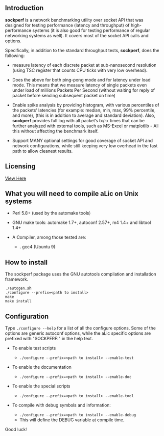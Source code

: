 ## Introduction

**sockperf** is a network benchmarking utility over socket API that was designed for testing performance (latency and throughput) of high-performance systems (it is also good for testing performance of regular networking systems as well). It covers most of the socket API calls and options.

Specifically, in addition to the standard throughput tests, **sockperf**, does the following:

  * measure latency of each discrete packet at sub-nanosecond resolution (using TSC register that counts CPU ticks with very low overhead).
  
  * Does the above for both ping-pong mode and for latency under load mode. This means that we measure latency of single packets even under load of millions Packets Per Second (without waiting for reply of packet before sending subsequent packet on time)
  
  * Enable spike analysis by providing histogram, with various percentiles of the packets’ latencies (for example: median, min, max, 99% percentile, and more), (this is in addition to average and standard deviation). Also, **sockperf** provides full log with all packet’s tx/rx times that can be further analyzed with external tools, such as MS-Excel or matplotlib - All this without affecting the benchmark itself.
  
  * Support MANY optional settings for good coverage of socket API and network configurations, while still keeping very low overhead in the fast path to allow cleanest results.


## Licensing

   [View Here](https://github.com/Mellanox/sockperf/blob/sockperf_v2/copying)
  
## What you will need to compile aLic on Unix systems

   * Perl 5.8+ (used by the automake tools)

   * GNU make tools: automake 1.7+, autoconf 2.57+, m4 1.4+ and libtool 1.4+

   * A Compiler, among those tested are:
    
     * . gcc4 (Ubuntu 9)

## How to install

  The sockperf package uses the GNU autotools compilation and installation
  framework.
```  
./autogen.sh
./configure --prefix=<path to install>
make
make install
 ```
## Configuration

   Type `./configure --help` for a list of all the configure
   options. Some of the options are generic autoconf options, while the aLic
   specific options are prefixed with "SOCKPERF:" in the help text.
   
 * To enable test scripts
   * `./configure --prefix=<path to install> --enable-test`

 * To enable the documentation
   * `./configure --prefix=<path to install> --enable-doc`

 * To enable the special scripts
   * `./configure --prefix=<path to install> --enable-tool`

 * To compile with debug symbols and information:
   * `./configure --prefix=<path to install> --enable-debug`
   * This will define the DEBUG variable at compile time.


Good luck!
